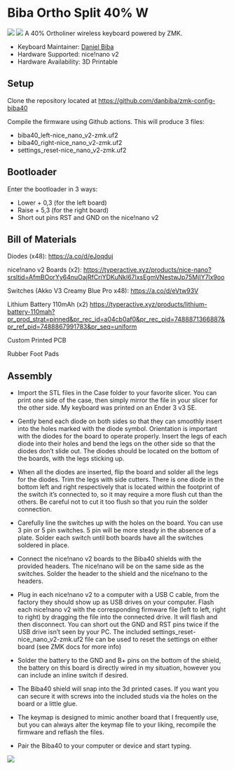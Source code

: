 # Biba Ortho Split 40% W

![](https://i.imgur.com/8fneHBw.jpeg)
![](https://i.imgur.com/3vjKH9r.jpeg)
A 40% Ortholiner wireless keyboard powered by ZMK.

* Keyboard Maintainer: [Daniel Biba](https://github.com/danbiba)
* Hardware Supported: nice!nano v2
* Hardware Availability: 3D Printable

## Setup
Clone the repository located at https://github.com/danbiba/zmk-config-biba40

Compile the firmware using Github actions. This will produce 3 files:

* biba40_left-nice_nano_v2-zmk.uf2
* biba40_right-nice_nano_v2-zmk.uf2
* settings_reset-nice_nano_v2-zmk.uf2

## Bootloader

Enter the bootloader in 3 ways:

* Lower + 0,3 (for the left board)
* Raise + 5,3 (for the right board)
* Short out pins RST and GND on the nice!nano v2

## Bill of Materials
Diodes (x48): https://a.co/d/eJoqduj
    
nice!nano v2 Boards (x2): https://typeractive.xyz/products/nice-nano?srsltid=AfmBOorYy64nuOajRfCriYDKuNkl67lxsEgmVNestwJp75MjIY7lx9oo
    
Switches (Akko V3 Creamy Blue Pro x48):
https://a.co/d/eVtw93V

Lithium Battery 110mAh (x2)
https://typeractive.xyz/products/lithium-battery-110mah?pr_prod_strat=pinned&pr_rec_id=a04cb0af0&pr_rec_pid=7488871366887&pr_ref_pid=7488867991783&pr_seq=uniform


Custom Printed PCB

Rubber Foot Pads
    

## Assembly

* Import the STL files in the Case folder to your favorite slicer. You can print one side of the case, then simply mirror the file in your slicer for the other side. My keyboard was printed on an Ender 3 v3 SE.

* Gently bend each diode on both sides so that they can smoothly insert into the holes marked with the diode symbol. Orientation is important with the diodes for the board to operate properly. Insert the legs of each diode into their holes and bend the legs on the other side so that the diodes don’t slide out. The diodes should be located on the bottom of the boards, with the legs sticking up.

* When all the diodes are inserted, flip the board and solder all the legs for the diodes. Trim the legs with side cutters. There is one diode in the bottom left and right respectively that is located within the footprint of the switch it’s connected to, so it may require a more flush cut than the others. Be careful not to cut it too flush so that you ruin the solder connection.

* Carefully line the switches up with the holes on the board. You can use 3 pin or 5 pin switches. 5 pin will be more steady in the absence of a plate. Solder each switch until both boards have all the switches soldered in place.

* Connect the nice!nano v2 boards to the Biba40 shields with the provided headers. The nice!nano will be on the same side as the switches. Solder the header to the shield and the nice!nano to the headers.

* Plug in each nice!nano v2 to a computer with a USB C cable, from the factory they should show up as USB drives on your computer. Flash each nice!nano v2 with the corresponding firmware file (left to left, right to right) by dragging the file into the connected drive. It will flash and then disconnect.  You can short out the GND and RST pins twice if the USB drive isn’t seen by your PC. The included settings_reset-nice_nano_v2-zmk.uf2 file can be used to reset the settings on either board (see ZMK docs for more info)

* Solder the battery to the GND and B+ pins on the bottom of the shield, the battery on this board is directly wired in my situation, however you can include an inline switch if desired.

* The Biba40 shield will snap into the 3d printed cases. If you want you can secure it with screws into the included studs via the holes on the board or a little glue.


* The keymap is designed to mimic another board that I frequently use, but you can always alter the keymap file to your liking, recompile the firmware and reflash the files.
* Pair the Biba40 to your computer or device and start typing.


![](https://i.imgur.com/SRCwL41.jpeg)


